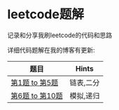 # leetcode题解

记录和分享我刷leetcode的代码和思路

详细代码题解在我的博客有更新:

|  题目 | Hints  |
| ------------ | ------------ |
|[第1题 to 第5题](http://www.littleblank.net/archives/1043/) | 链表,二分|
|[第6题 to 第10题](http://www.littleblank.net/archives/1045/)| 模拟,递归|


